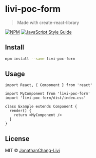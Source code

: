 # livi-poc-form

> Made with create-react-library

[![NPM](https://img.shields.io/npm/v/livi-poc-form.svg)](https://www.npmjs.com/package/livi-poc-form) [![JavaScript Style Guide](https://img.shields.io/badge/code_style-standard-brightgreen.svg)](https://standardjs.com)

## Install

```bash
npm install --save livi-poc-form
```

## Usage

```tsx
import React, { Component } from 'react'

import MyComponent from 'livi-poc-form'
import 'livi-poc-form/dist/index.css'

class Example extends Component {
  render() {
    return <MyComponent />
  }
}
```

## License

MIT © [JonathanChang-Livi](https://github.com/JonathanChang-Livi)

